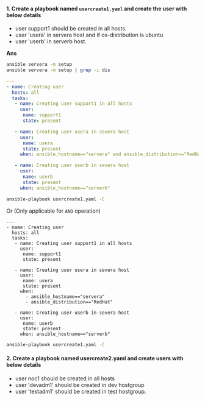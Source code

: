 

#### 1. Create a playbook named `usercreate1.yaml` and create the user with below details
- user support1 should be created in all hosts.
- user 'usera' in servera host and if os-distribution is ubuntu
- user 'userb' in serverb host.

**Ans**

```bash
ansible servera -m setup
ansible servera -m setup | grep -i dis
```

```yaml
---
- name: Creating user
  hosts: all
  tasks:
   - name: Creating user support1 in all hosts
     user:
      name: support1
      state: present

   - name: Creating user usera in severa host
     user:
      name: usera
      state: present
     when: ansible_hostname=="servera" and ansible_distribution=="RedHat"

   - name: Creating user userb in severa host
     user:
      name: userb
      state: present
     when: ansible_hostname=="serverb"
```
```bash
ansible-playbook usercreate1.yaml -C
```


Or (Only applicable for `AND` operation)
```
---
- name: Creating user
  hosts: all
  tasks:
   - name: Creating user support1 in all hosts
     user:
      name: support1
      state: present

   - name: Creating user usera in severa host
     user:
      name: usera
      state: present
     when:
       - ansible_hostname=="servera"
       - ansible_distribution=="RedHat"

   - name: Creating user userb in severa host
     user:
      name: userb
      state: present
     when: ansible_hostname=="serverb"
```
```bash
ansible-playbook usercreate1.yaml -C
```


#### 2. Create a playbook named usercreate2.yaml and create users with below details
- user noc1 should be created in all hosts
- user 'devadm1' should be created in dev hostgroup
- user 'testadm1' should be created in test hostgroup.

